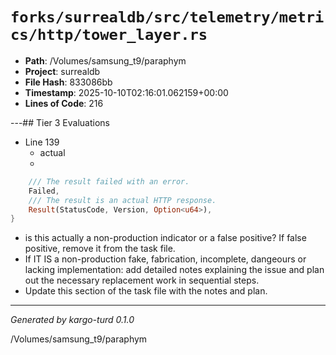 # `forks/surrealdb/src/telemetry/metrics/http/tower_layer.rs`

- **Path**: /Volumes/samsung_t9/paraphym
- **Project**: surrealdb
- **File Hash**: 833086bb  
- **Timestamp**: 2025-10-10T02:16:01.062159+00:00  
- **Lines of Code**: 216

---## Tier 3 Evaluations


- Line 139
  - actual
  - 

```rust
	/// The result failed with an error.
	Failed,
	/// The result is an actual HTTP response.
	Result(StatusCode, Version, Option<u64>),
}
```

- is this actually a non-production indicator or a false positive? If false positive, remove it from the task file.
- If IT IS a non-production fake, fabrication, incomplete, dangeours or lacking implementation: add detailed notes explaining the issue and plan out the necessary replacement work in sequential steps. 
- Update this section of the task file with the notes and plan.

---

*Generated by kargo-turd 0.1.0*

/Volumes/samsung_t9/paraphym